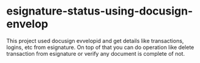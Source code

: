 # esignature-status-using-docusign-envelop
This project used docusign evvelopid and get details like transactions, logins, etc from esignature. On top of that you can do operation like delete transaction from esignature or verify any document is complete of not.
